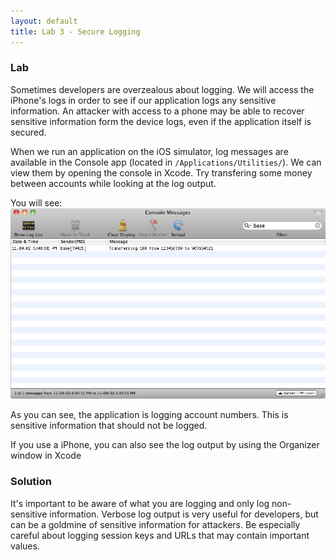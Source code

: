 ```yaml
---
layout: default
title: Lab 3 - Secure Logging
---
```


### Lab

Sometimes developers are overzealous about logging. We will access the
iPhone's logs in order to see if our application logs any sensitive
information.  An attacker with access to a phone may be able to
recover sensitive information form the device logs, even if the
application itself is secured.

When we run an application on the iOS simulator, log messages are
available in the Console app (located in `/Applications/Utilities/`).
We can view them by opening the console in Xcode.  Try transfering
some money between accounts while looking at the log output.

You will see:
![Log output](img/3_log.png)

As you can see, the application is logging account numbers.  This is
sensitive information that should not be logged.

If you use a iPhone, you can also see the log output by using the
Organizer window in Xcode

### Solution

It's important to be aware of what you are logging and only log
non-sensitive information.  Verbose log output is very useful for
developers, but can be a goldmine of sensitive information for
attackers.  Be especially careful about logging session keys and URLs
that may contain important values.
